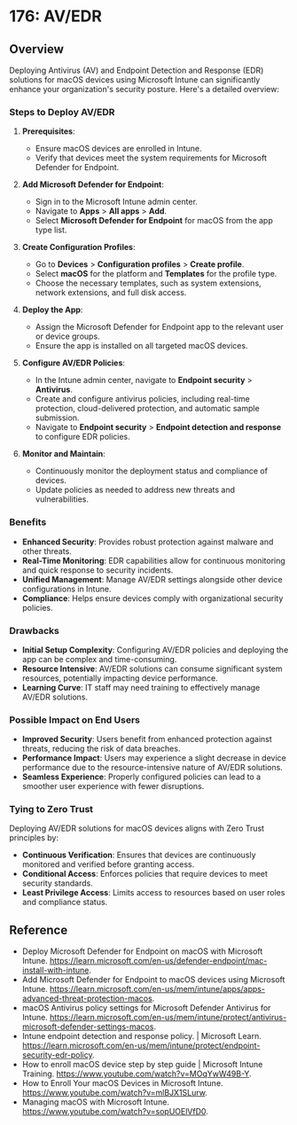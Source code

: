 # 176: AV/EDR

## Overview

Deploying Antivirus (AV) and Endpoint Detection and Response (EDR) solutions for macOS devices using Microsoft Intune can significantly enhance your organization's security posture. Here's a detailed overview:

### Steps to Deploy AV/EDR

1. **Prerequisites**:
   - Ensure macOS devices are enrolled in Intune.
   - Verify that devices meet the system requirements for Microsoft Defender for Endpoint.

2. **Add Microsoft Defender for Endpoint**:
   - Sign in to the Microsoft Intune admin center.
   - Navigate to **Apps** > **All apps** > **Add**.
   - Select **Microsoft Defender for Endpoint** for macOS from the app type list.

3. **Create Configuration Profiles**:
   - Go to **Devices** > **Configuration profiles** > **Create profile**.
   - Select **macOS** for the platform and **Templates** for the profile type.
   - Choose the necessary templates, such as system extensions, network extensions, and full disk access.

4. **Deploy the App**:
   - Assign the Microsoft Defender for Endpoint app to the relevant user or device groups.
   - Ensure the app is installed on all targeted macOS devices.

5. **Configure AV/EDR Policies**:
   - In the Intune admin center, navigate to **Endpoint security** > **Antivirus**.
   - Create and configure antivirus policies, including real-time protection, cloud-delivered protection, and automatic sample submission.
   - Navigate to **Endpoint security** > **Endpoint detection and response** to configure EDR policies.

6. **Monitor and Maintain**:
   - Continuously monitor the deployment status and compliance of devices.
   - Update policies as needed to address new threats and vulnerabilities.

### Benefits

- **Enhanced Security**: Provides robust protection against malware and other threats.
- **Real-Time Monitoring**: EDR capabilities allow for continuous monitoring and quick response to security incidents.
- **Unified Management**: Manage AV/EDR settings alongside other device configurations in Intune.
- **Compliance**: Helps ensure devices comply with organizational security policies.

### Drawbacks

- **Initial Setup Complexity**: Configuring AV/EDR policies and deploying the app can be complex and time-consuming.
- **Resource Intensive**: AV/EDR solutions can consume significant system resources, potentially impacting device performance.
- **Learning Curve**: IT staff may need training to effectively manage AV/EDR solutions.

### Possible Impact on End Users

- **Improved Security**: Users benefit from enhanced protection against threats, reducing the risk of data breaches.
- **Performance Impact**: Users may experience a slight decrease in device performance due to the resource-intensive nature of AV/EDR solutions.
- **Seamless Experience**: Properly configured policies can lead to a smoother user experience with fewer disruptions.

### Tying to Zero Trust

Deploying AV/EDR solutions for macOS devices aligns with Zero Trust principles by:

- **Continuous Verification**: Ensures that devices are continuously monitored and verified before granting access.
- **Conditional Access**: Enforces policies that require devices to meet security standards.
- **Least Privilege Access**: Limits access to resources based on user roles and compliance status.


## Reference

* Deploy Microsoft Defender for Endpoint on macOS with Microsoft Intune. https://learn.microsoft.com/en-us/defender-endpoint/mac-install-with-intune.
* Add Microsoft Defender for Endpoint to macOS devices using Microsoft Intune. https://learn.microsoft.com/en-us/mem/intune/apps/apps-advanced-threat-protection-macos.
* macOS Antivirus policy settings for Microsoft Defender Antivirus for Intune. https://learn.microsoft.com/en-us/mem/intune/protect/antivirus-microsoft-defender-settings-macos.
* Intune endpoint detection and response policy. | Microsoft Learn. https://learn.microsoft.com/en-us/mem/intune/protect/endpoint-security-edr-policy.
* How to enroll macOS device step by step guide | Microsoft Intune Training. https://www.youtube.com/watch?v=MOqYwW49B-Y.
* How to Enroll Your macOS Devices in Microsoft Intune. https://www.youtube.com/watch?v=mlBJX1SLurw.
* Managing macOS with Microsoft Intune. https://www.youtube.com/watch?v=sopUOElVfD0.

